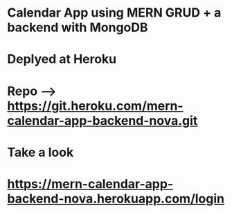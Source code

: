 

# Calendar App using MERN GRUD + a backend with MongoDB

# Deplyed at Heroku 


# Repo --> https://git.heroku.com/mern-calendar-app-backend-nova.git

# Take a look
# https://mern-calendar-app-backend-nova.herokuapp.com/login

